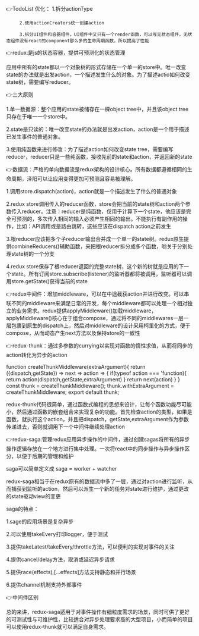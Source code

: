 👉TodoList
   优化：
         1.拆分actionType

         2.使用actionCreators统一创建action

         3.拆分UI组件和容器组件，UI组件中又只有一个render函数，可以写无状态组件，无状态组件没有react的component那么多的生命周期函数，所以提高了性能


👉redux:是js的状态容器，提供可预测化的状态管理

应用中所有的state都以一个对象树的形式存储在一个单一的store中。唯一改变state的办法就是出发action，一个描述发生什么的对象。为了描述actio如何改变state树，需要编写reducer。

👉三大原则

  1.单一数据源：整个应用的state被储存在一棵object tree中，并且该object tree只存在于唯一一个store中。

  2.state是只读的：唯一改变state的办法就是出发action，action是一个用于描述已发生事件的普通对象。

  3.使用纯函数来进行修改：为了描述action如何改变state tree，需要编写reducer，reducer只是一些纯函数，接收先前的state和action，并返回新的state

👉数据流：严格的单向数据流是redux架构的设计核心。所有数据都遵循相同的生命周期，泽阳可以让应用变得更加可预测且容易被理解。

   1.调用store.dispatch(action)，action就是一个描述发生了什么的普通对象

   2.redux store调用传入的reducer函数，store会把当前的state树和action两个参数传入reducer。注意：reducer是纯函数，仅用于计算下一个state，他应该是完全可预测的，多次传入相同的输入必须产生相同的输出。不能执行有副作用的操作，比如：API调用或是路由跳转，这些应该在dispatch action之前发生

   3.根reducer应该把多个子reducer输出合并成一个单一的state树。redux原生提供combineReducers()辅助函数，来把根reducer拆分成多个函数，哟关于分别处理state树的一个分支

   4.redux store保存了根reducer返回的完整state树，这个新的树就是应用的下一个state。所有订阅store.subscribe(listener)的监听器都将被调用，监听器可以调用store.getState()获得当前的state


👉redux中间件：增加middleware，可以在中途截获action并进行改变。可以串联不同的middleware来满足日常的开发，每个middleware都可以处理一个相对独立的业务需求。redux提供applyMiddleware()加载middleware，applyMiddleware()核心在于组合compose，通过将不同的middlewares一层一层包裹到原生的dispatch上，然后对middleware的设计采用柯里化的方式，便于compose，从而动态产生next方法以及保持store的一致性

👉redux-thunk：通过多参数的currying以实现对函数的惰性求值，从而将同步的action转化为异步的action

   function createThunkMiddleware(extraArgument){
      return ({dispatch,getState}) => next => action => {
         if(typeof action === 'function){
            return action(dispatch,getState,extraArgument)
         }
         return next(action)
      }
   }
   const thunk = createThunkMiddleware();
   thunk.withExtraArgument = createThunkMiddleware;
   export default thunk;

   redux-thunk代码很简单，通过函数式编程的思想来设计，让每个函数功能尽可能小，然后通过函数的嵌套组合来实现复杂的功能。首先检查action的类型，如果是函数，就执行这个action，并且把dispatch，getState,extraArgument作为参数传递进去，否则就调用下一个中间件继续处理action


👉redux-saga:管理redux应用异步操作的中间件，通过创建sagas将所有的异步操作逻辑存放在一个地方进行集中处理。一次将react中的同步操作与异步操作区分，以便于后期的管理和维护

saga可以简单定义成  saga = worker + watcher

redux-saga相当于在redux原有的数据流中多了一层，通过对action进行监听，从而捕获到监听的action，然后可以派生一个新的任务对state进行维护，通过更改的state驱动view的变更

saga的特点：

1.sage的应用场景是复杂异步

2.可以使用takeEvery打印logger，便于测试

3.提供takeLatest/takeEvery/throttle方法，可以便利的实现对事件的关注

4.提供cancel/delay方法，取消或延迟异步请求

5.提供race(effects),[...effects]方法支持静态和并行场景

6.提供channel机制支持外部事件


👉中间件区别

总的来讲，redux-saga适用于对事件操作有细粒度需求的场景，同时可供了更好的可测试性与可维护性，比较适合对异步处理要求高的大型项目，小而简单的项目可以使用redux-thunk就可以满足自身需求。
